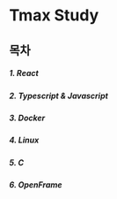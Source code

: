 # Tmax Study





## 목차

##### 1. React

##### 2. Typescript & Javascript

##### 3. Docker

##### 4. Linux

##### 5. C

##### 6. OpenFrame





